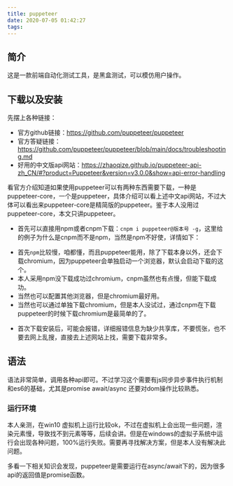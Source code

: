 ```yaml
---
title: puppeteer
date: 2020-07-05 01:42:27
tags:
---
```

## 简介

这是一款前端自动化测试工具，是黑盒测试，可以模仿用户操作。

## 下载以及安装
先摆上各种链接：
- 官方github链接：https://github.com/puppeteer/puppeteer
- 官方答疑链接：https://github.com/puppeteer/puppeteer/blob/main/docs/troubleshooting.md
- 好用的中文版api网站：https://zhaoqize.github.io/puppeteer-api-zh_CN/#?product=Puppeteer&version=v3.0.0&show=api-error-handling

看官方介绍知道如果使用puppeteer可以有两种东西需要下载，一种是puppeteer-core，一个是puppeteer，具体介绍可以看上述中文api网站，不过大体可以看出来puppeteer-core是精简版的puppeteer。鉴于本人没用过puppeteer-core，本文只讲puppeteer。
- 首先可以直接用npm或者cnpm下载：`cnpm i puppeteer@版本号 -g`，这里给的例子为什么是cnpm而不是npm，当然是npm不好使，详情如下：
 + 首先`npm`比较慢，咱都懂，而且puppeteer能用，除了下载本身以外，还会下载chromium，因为puppeteer会单独启动一个浏览器，默认会启动下载的这个。
 + 本人采用npm没下载成功过chromium，cnpm虽然也有点慢，但能下载成功。
 + 当然也可以配置其他浏览器，但是chromium最好用。
 + 当然也可以通过单独下载chromium，但是本人没试过，通过cnpm在下载puppeteer的时候下载chromium是最简单的了。
- 首次下载安装后，可能会报错，详细报错信息为缺少共享库，不要慌张，也不要去网上乱搜，直接去上述网站上找，需要下载非常多。


## 语法
语法非常简单，调用各种api即可。不过学习这个需要有js同步异步事件执行机制和es6的基础，尤其是promise await/async 还要对dom操作比较熟悉。

### 运行环境
本人亲测，在win10 虚拟机上运行比较ok，不过在虚拟机上会出现一些问题，渲染元素慢，导致找不到元素等等，后续会讲。但是在windows的虚拟子系统中运行会出现各种问题，100%运行失败。需要再寻找解决方案，但是本人没有解决此问题。

多看一下相关知识会发现，puppeteer是需要运行在async/await下的，因为很多api的返回值是promise函数。


